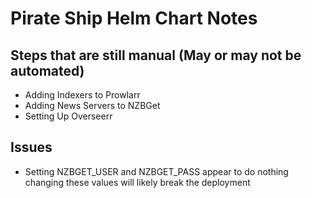 # Pirate Ship Helm Chart Notes

## Steps that are still manual (May or may not be automated)

- Adding Indexers to Prowlarr
- Adding News Servers to NZBGet
- Setting Up Overseerr

## Issues

- Setting NZBGET_USER and NZBGET_PASS appear to do nothing changing these values will likely break the deployment